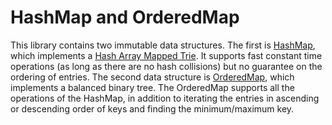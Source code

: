 # HashMap and OrderedMap

This library contains two immutable data structures. The first is
[HashMap](api/HashMap.mdx), which implements a [Hash Array Mapped
Trie](https://en.wikipedia.org/wiki/Hash_array_mapped_trie). It supports fast constant time
operations (as long as there are no hash collisions) but no guarantee on the
ordering of entries. The second data structure is [OrderedMap](api/OrderedMap.mdx),
which implements a balanced binary tree. The OrderedMap supports all the operations
of the HashMap, in addition to iterating the entries in ascending or descending order of keys and finding the
minimum/maximum key.

